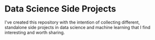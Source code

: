 # Data Science Side Projects

I've created this repository with the intention of collecting different, standalone side projects in data science and machine learning that I find interesting and worth sharing.
